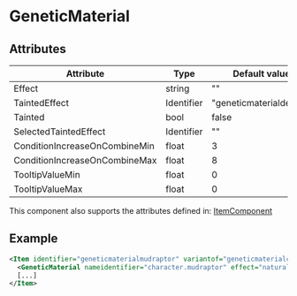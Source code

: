 # GeneticMaterial


## Attributes

| Attribute                     | Type       | Default value           | Description |
|-------------------------------|------------|-------------------------|-------------|
| Effect                        | string     | ""                      |             |
| TaintedEffect                 | Identifier | "geneticmaterialdebuff" |             |
| Tainted                       | bool       | false                   |             |
| SelectedTaintedEffect         | Identifier | ""                      |             |
| ConditionIncreaseOnCombineMin | float      | 3                       |             |
| ConditionIncreaseOnCombineMax | float      | 8                       |             |
| TooltipValueMin               | float      | 0                       |             |
| TooltipValueMax               | float      | 0                       |             |

This component also supports the attributes defined in: [ItemComponent](ItemComponent.md)


## Example
```xml
<Item identifier="geneticmaterialmudraptor" variantof="geneticmaterialcrawler" nameidentifier="geneticmaterial">
  <GeneticMaterial nameidentifier="character.mudraptor" effect="naturalmeleeweapon" />
  [...]
</Item>
```

